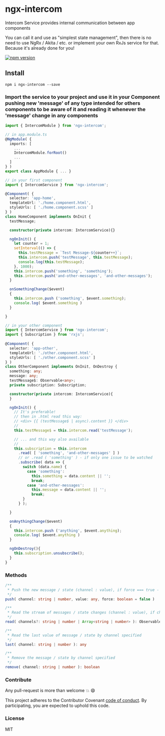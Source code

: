# ngx-intercom
Intercom Service provides internal communication between app components

You can call it and use as "simplest state management",
then there is no need to use NgRx / Akita / etc.
or implement your own RxJs service for that.
Because it's already done for you!

[![npm version](https://badge.fury.io/js/ngx-intercom.svg)](https://badge.fury.io/js/ngx-intercom)

## Install

`npm i ngx-intercom --save`

### Import the service to your project and use it in your Component pushing new 'message' of any type intended for others components to be aware of it and reading it whenever the 'message' change in any components

```typescript
import { IntercomModule } from 'ngx-intercom';

// in app.module.ts
@NgModule( {
  imports: [
    ...
    IntercomModule.forRoot()
    ...
  ]
} )
export class AppModule { ... }

// in your first component
import { IntercomService } from 'ngx-intercom';

@Component( {
  selector: 'app-home',
  templateUrl: './home.component.html',
  styleUrls: [ './home.component.scss' ]
} )
class HomeComponent implements OnInit {
  testMessage;

  constructor(private intercom: IntercomService){}

  ngOnInit() {
    let counter = 1;
    setInterval(() => {
      this.testMessage = `Test Message-${counter++}`;
      this.intercom.push('testMessage', this.testMessage);
      console.log(this.testMessage);
    }, 1000);
    this.intercom.push('something', 'something');
    this.intercom.push('and-other-messages', 'and-other-messages');
  }

  onSomethingChange($event)
  {
    this.intercom.push ('something', $event.something);
    console.log( $event.something )
  }

}

// in your other component
import { IntercomService } from 'ngx-intercom';
import { Subscription } from 'rxjs';
                                                 	
@Component( {
  selector: 'app-other',
  templateUrl: './other.component.html',
  styleUrls: [ './other.component.scss' ]
} )
class OtherComponent implements OnInit, OnDestroy {
  something: any;
  message: any;
  testMessage$: Observable<any>;
  private subscription: Subscription;

  constructor(private intercom: IntercomService){
  }

  ngOnInit() {
    // It's preferable!
    // then in .html read this way:
    // <div> {{ (testMessage$ | async).content }} </div>
    //
    this.testMessage$ = this.intercom.read('testMessage');

    // ... and this way also available
    //
    this.subscription = this.intercom
      .read( [ 'something', 'and-other-messages' ] )
      // or .read ( 'something' ) - if only one issue to be watched
      .subscribe( data => {
        switch (data.name) {
          case 'something':
            this.something = data.content || '';
            break;
          case 'and-other-messages':
            this.message = data.content || '';
            break;
        }
      } );

  }

  onAnythingChange($event)
  {
    this.intercom.push ('anything', $event.anything);
    console.log( $event.anything )
  }

  ngOnDestroy(){
    this.subscription.unsubscribe();
  }
}
```
### Methods

```typescript
/**
 * Push the new message / state (channel : value), if force === true - will be forcebly repeated even it's duplicate
 */
push( channel: string | number, value: any, force: boolean = false )

/**
 * Read the stream of messages / state changes (channel : value), if channels are empty - read all the messages / state changes, otherwise - only specified
 */
read( channels?: string | number | Array<string | number> ): Observable<IntercomData>

/**
 * Read the last value of message / state by channel specified
 */
last( channel: string | number ): any

/**
 * Remove the message / state by channel specified
 */
remove( channel: string | number ): boolean

```
### Contribute

Any pull-request is more than welcome :boom: :smile:

This project adheres to the Contributor Covenant [code of conduct](http://contributor-covenant.org/). By participating, you are expected to uphold this code.

### License

MIT
